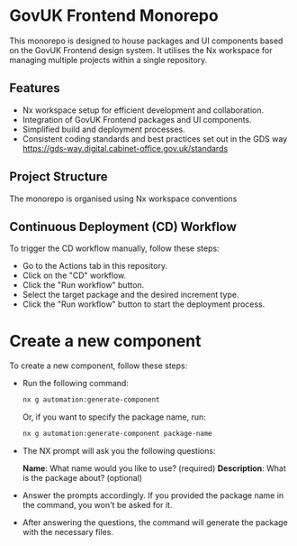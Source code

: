 # GovUK Frontend Monorepo

This monorepo is designed to house packages and UI components based on the GovUK Frontend design system. It utilises the Nx workspace for managing multiple projects within a single repository.

## Features

- Nx workspace setup for efficient development and collaboration.
- Integration of GovUK Frontend packages and UI components.
- Simplified build and deployment processes.
- Consistent coding standards and best practices set out in the GDS way https://gds-way.digital.cabinet-office.gov.uk/standards

## Project Structure

The monorepo is organised using Nx workspace conventions

## Continuous Deployment (CD) Workflow

To trigger the CD workflow manually, follow these steps:

- Go to the Actions tab in this repository.
- Click on the "CD" workflow.
- Click the "Run workflow" button.
- Select the target package and the desired increment type.
- Click the "Run workflow" button to start the deployment process.

# Create a new component

To create a new component, follow these steps:

- Run the following command:

  ```bash
  nx g automation:generate-component
  ```

  Or, if you want to specify the package name, run:

  ```bash
  nx g automation:generate-component package-name
  ```

- The NX prompt will ask you the following questions:

  **Name**: What name would you like to use? (required)
  **Description**: What is the package about? (optional)

- Answer the prompts accordingly. If you provided the package name in the command, you won't be asked for it.

- After answering the questions, the command will generate the package with the necessary files.



